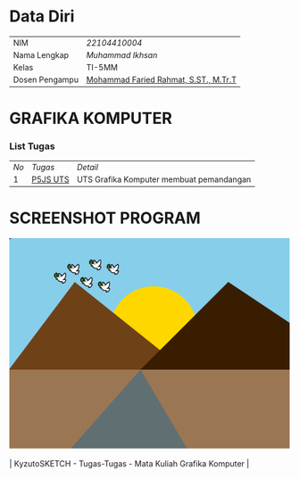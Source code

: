 # Data Diri

|  |  |
|--|--|
| NIM | *22104410004* |
| Nama Lengkap | *Muhammad Ikhsan* |
| Kelas | TI-5MM |
| Dosen Pengampu | [Mohammad Faried Rahmat, S.ST., M.Tr.T](https://github.com/fariedrahmat) |

# GRAFIKA KOMPUTER
### List Tugas
|  |  |  |
|--|--|--|
|*No*| *Tugas* | *Detail* | *Lihat* |
| 1 | [P5JS UTS ]([https://kyzutogh.github.io/UTS-Grafika-Komputer-Ikhsan/]) | UTS Grafika Komputer membuat pemandangan |
# SCREENSHOT PROGRAM
![P5JS Ada Gunung dan Burungs](https://github.com/KyzutoGH/UTS-Grafika-Komputer-Ikhsan/blob/main/Burung%20Puyuh.png)

| KyzutoSKETCH - Tugas-Tugas - Mata Kuliah Grafika Komputer |


